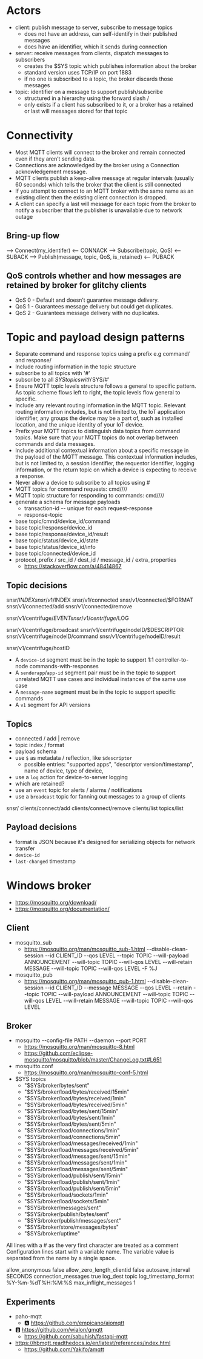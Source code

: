 # Actors

- client: publish message to server, subscribe to message topics
  - does not have an address, can self-identify in their published messages
  - does have an identifier, which it sends during connection
- server: receive messages from clients, dispatch messages to subscribers
  - creates the $SYS topic which publishes information about the broker
  - standard version uses TCP/IP on port 1883
  - if no one is subscribed to a topic, the broker discards those messages
- topic: identifier on a message to support publish/subscribe
  - structured in a hierarchy using the forward slash /
  - only exists if a client has subscribed to it, or a broker has a retained or last will messages stored for that topic

# Connectivity

- Most MQTT clients will connect to the broker and remain connected even if they aren’t sending data.
- Connections are acknowledged by the broker using a Connection acknowledgement message.
- MQTT clients publish a keep-alive message at regular intervals (usually 60 seconds) which tells the broker that the client is still connected
- If you attempt to connect to an MQTT broker with the same name as an existing client then the existing client connection is dropped.
- A client can specify a last will message for each topic from the broker to notify a subscriber that the publisher is unavailable due to network outage

## Bring-up flow

--> Connect(my_identifer)
<-- CONNACK
--> Subscribe(topic, QoS)
<-- SUBACK
--> Publish(message, topic, QoS, is_retained)
<-- PUBACK

## QoS controls whether and how messages are retained by broker for glitchy clients

- QoS 0 - Default and doesn’t guarantee message delivery.
- QoS 1 - Guarantees message delivery but could get duplicates.
- QoS 2 - Guarantees message delivery with no duplicates.

# Topic and payload design patterns

- Separate command and response topics using a prefix e.g command/ and response/
- Include routing information in the topic structure
- subscribe to all topics with '#'
- subscribe to all $SYS topics with '$SYS/#'
- Ensure MQTT topic levels structure follows a general to specific pattern. As topic scheme flows left to right, the topic levels flow general to specific.
- Include any relevant routing information in the MQTT topic. Relevant routing information includes, but is not limited to, the IoT application identifier, any groups the device may be a part of, such as installed location, and the unique identity of your IoT device.
- Prefix your MQTT topics to distinguish data topics from command topics. Make sure that your MQTT topics do not overlap between commands and data messages.
- Include additional contextual information about a specific message in the payload of the MQTT message. This contextual information includes, but is not limited to, a session identifier, the requestor identifier, logging information, or the return topic on which a device is expecting to receive a response.
- Never allow a device to subscribe to all topics using #
- MQTT topics for command requests: cmd/<application>/<context>/<destination-id>/<req-type>
- MQTT topic structure for responding to commands: cmd/<application>/<context>/<destination-id>/<res-type>
- generate a schema for message payloads
  - transaction-id -- unique for each request-response
  - response-topic
- base topic/cmnd/device_id/command
- base topic/response/device_id
- base topic/response/device_id/result
- base topic/status/device_id/state
- base topic/status/device_id/info
- base topic/connected/device_id
- protocol_prefix / src_id / dest_id / message_id / extra_properties
  - https://stackoverflow.com/a/48414867

## Topic decisions

snsr/$INDEX
snsr/v1/$INDEX
snsr/v1/connected
snsr/v1/connected/$FORMAT
snsr/v1/connected/add
snsr/v1/connected/remove

snsr/v1/centrifuge/$EVENT
snsr/v1/centrifuge/$LOG

snsr/v1/centrifuge/broadcast
snsr/v1/centrifuge/nodeID/$DESCRIPTOR
snsr/v1/centrifuge/nodeID/command
snsr/v1/centrifuge/nodeID/result

snsr/v1/centrifuge/hostID

- A `device-id` segment must be in the topic to support 1:1 controller-to-node commands-with-responses
- A `senderapp`/`app-id` segment pair must be in the topic to support unrelated MQTT use cases and individual instances of the same use case
- A `message-name` segment must be in the topic to support specific commands
- A `v1` segment for API versions

## Topics

- connected / add | remove
- topic index / format
- payload schema
- use `$` as metadata / reflection, like `$descriptor`
  - possible entries: "supported apps", "descriptor version/timestamp", name of device, type of device,
- use a `log` action for device-to-server logging
- which are retained?
- use an `event` topic for alerts / alarms / notifications
- use a `broadcast` topic for fanning out messages to a group of clients

snsr/
  clients/connect/add
  clients/connect/remove
  clients/list
  topics/list

## Payload decisions

- format is JSON because it's designed for serializing objects for network transfer
- `device-id`
- `last-changed` timestamp

# Windows broker

- https://mosquitto.org/download/
- https://mosquitto.org/documentation/

## Client

- mosquitto_sub
  - https://mosquitto.org/man/mosquitto_sub-1.html
  --disable-clean-session  --id CLIENT_ID
  --qos LEVEL
  --topic TOPIC
  --will-payload ANNOUNCEMENT  --will-topic TOPIC  --will-qos LEVEL
  --will-retain MESSAGE  --will-topic TOPIC  --will-qos LEVEL
  -F %J
- mosquitto_pub
  - https://mosquitto.org/man/mosquitto_pub-1.html
  --disable-clean-session  --id CLIENT_ID
  --message MESSAGE
  --qos LEVEL
  --retain
  --topic TOPIC
  --will-payload ANNOUNCEMENT  --will-topic TOPIC  --will-qos LEVEL
  --will-retain MESSAGE  --will-topic TOPIC  --will-qos LEVEL

## Broker

- mosquitto --config-file PATH --daemon --port PORT
  - https://mosquitto.org/man/mosquitto-8.html
  - https://github.com/eclipse-mosquitto/mosquitto/blob/master/ChangeLog.txt#L651
- mosquitto.conf
  - https://mosquitto.org/man/mosquitto-conf-5.html
- $SYS topics
  - "$SYS/broker/bytes/sent"
  - "$SYS/broker/load/bytes/received/15min"
  - "$SYS/broker/load/bytes/received/1min"
  - "$SYS/broker/load/bytes/received/5min"
  - "$SYS/broker/load/bytes/sent/15min"
  - "$SYS/broker/load/bytes/sent/1min"
  - "$SYS/broker/load/bytes/sent/5min"
  - "$SYS/broker/load/connections/1min"
  - "$SYS/broker/load/connections/5min"
  - "$SYS/broker/load/messages/received/1min"
  - "$SYS/broker/load/messages/received/5min"
  - "$SYS/broker/load/messages/sent/15min"
  - "$SYS/broker/load/messages/sent/1min"
  - "$SYS/broker/load/messages/sent/5min"
  - "$SYS/broker/load/publish/sent/15min"
  - "$SYS/broker/load/publish/sent/1min"
  - "$SYS/broker/load/publish/sent/5min"
  - "$SYS/broker/load/sockets/1min"
  - "$SYS/broker/load/sockets/5min"
  - "$SYS/broker/messages/sent"
  - "$SYS/broker/publish/bytes/sent"
  - "$SYS/broker/publish/messages/sent"
  - "$SYS/broker/store/messages/bytes"
  - "$SYS/broker/uptime"

All lines with a # as the very first character are treated as a comment
Configuration lines start with a variable name. The variable value is separated from the name by a single space.

allow_anonymous false
allow_zero_length_clientid false
autosave_interval SECONDS
connection_messages true
log_dest topic
log_timestamp_format %Y-%m-%dT%H:%M:%S
max_inflight_messages 1

## Experiments

- paho-mqtt
  - 🅰️ https://github.com/empicano/aiomqtt
- 🅱️ https://github.com/wialon/gmqtt
  - https://github.com/sabuhish/fastapi-mqtt
- https://hbmqtt.readthedocs.io/en/latest/references/index.html
  - https://github.com/Yakifo/amqtt
